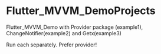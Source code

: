 # Flutter_MVVM_DemoProjects
Flutter_MVVM_Demo with Provider package (example1), ChangeNotifier(example2) and Getx(example3)

Run each separately. Prefer provider!
